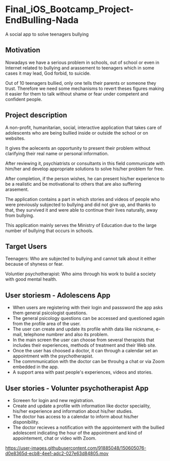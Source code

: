 # Final_iOS_Bootcamp_Project-EndBulling-Nada
A social app to solve teenagers bullying


## Motivation
Nowadays we have a serious problem in schools, out of school or even in Internet related to bullying and arassement to teenagers which in some cases it may lead, God forbid, to suicide.

Out of 10 teenagers bullied, only one tells their parents or someone they trust. Therefore we need some mechanisms to revert theses figures making it easier for them to talk without shame or fear under competent and confident people.


## Project description
A non-profit, humanitarian, social, interactive application that takes care of adolescents who are being bullied inside or outside the school or on websites.

It gives the aolecents an opportunity to present their problem without clarifying their real name or personal information.

After reviewing it, psychiatrists or consultants in this field communicate with him/her and develop appropriate solutions to solve his/her problem for free.

After completion, if the person wishes, he can present his/her experience to be a realistic and be motivational to others that are also suffering arasement.

The application contains a part in which stories and videos of people who were previously subjected to bullying and did not give up, and thanks to that, they survived it and were able to continue their lives naturally, away from bullying. 

This application mainly serves the Ministry of Education due to the large number of bullying that occurs in schools.


## Target Users
Teenagers: Who are subjected to bullying and cannot talk about it either because of shyness or fear.

Voluntier psychotherapist: Who aims through his work to build a society with good mental health.


## User storiesm - Adolescens App
   - When users are registering with their login and passsword the app asks them general psicologist questions.
   - The general psicology questions can be accessed and questioned again from the profile area of the user.
   - The user can create and update its profile whith data like nickname, e-mail, telephone numbrer and also its problem.
   - In the main screen the user can choose from several therapists that includes their experiences, methods of treatment and their Web site.
   - Once the user has choosed a doctor, it can through a calendar set an appointment with the psychotherapist.
   - The commmunication with the doctor can be throuhg a chat or via Zoom embedded in the app.
   - A support area with past people's experiences, videos and stories.


## User stories - Volunter psychotherapist  App
   - Screeen for login and new registration.
   - Create and update a profile with information like doctor speciality, his/her experience and information about his/her studies.
   - The doctor has access to a calendar to inform about his/her disponibility.
   - The doctor recieves a notification  with the appointement with the bullied adolescent indicating the hour of the appointment and kind of appointement, chat or video with Zoom. 



https://user-images.githubusercontent.com/91885048/150605076-d0e8365d-ecb8-4ee1-adc2-027e63d84805.mov



